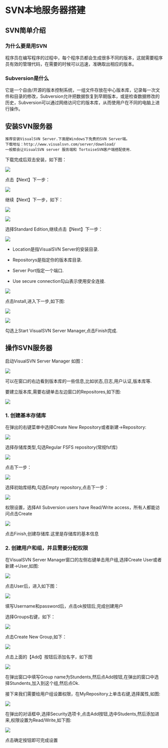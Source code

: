 # SVN本地服务器搭建

## SVN简单介绍

### 为什么要是用SVN

程序员在编写程序的过程中，每个程序员都会生成很多不同的版本，这就需要程序员有效的管理代码，在需要的时候可以迅速，准确取出相应的版本。

### Subversion是什么

它是一个自由/开源的版本控制系统，一组文件存放在中心版本库，记录每一次文件和目录的修改，Subversion允许把数据恢复到早期版本，或是检查数据修改的历史，Subversion可以通过网络访问它的版本库，从而使用户在不同的电脑上进行操作。

## 安装SVN服务器

```
推荐安装VisualSVN Server.下面是Windows下免费的SVN Server端。
下载地址：http://www.visualsvn.com/server/download/
一般都会让VisualSVN server 服务端和 TortoiseSVN客户端搭配使用.
```

下载完成后双击安装，如下图：

![](https://nts.newbieol.com/static/k25/03_%E5%BC%95%E6%93%8E%E9%AB%98%E7%BA%A7%E8%BF%9B%E9%98%B6/%E5%8D%8F%E5%90%8C%E5%BC%80%E5%8F%91%E4%B8%8E%E6%95%B0%E6%8D%AE%E5%BA%93%E5%9F%BA%E7%A1%80/SVN%E6%93%8D%E4%BD%9C/SVN%E6%9C%AC%E5%9C%B0%E6%9C%8D%E5%8A%A1%E5%99%A8%E6%90%AD%E5%BB%BA/images/image1.png)

点击【Next】下一步：

![](https://nts.newbieol.com/static/k25/03_%E5%BC%95%E6%93%8E%E9%AB%98%E7%BA%A7%E8%BF%9B%E9%98%B6/%E5%8D%8F%E5%90%8C%E5%BC%80%E5%8F%91%E4%B8%8E%E6%95%B0%E6%8D%AE%E5%BA%93%E5%9F%BA%E7%A1%80/SVN%E6%93%8D%E4%BD%9C/SVN%E6%9C%AC%E5%9C%B0%E6%9C%8D%E5%8A%A1%E5%99%A8%E6%90%AD%E5%BB%BA/images/image2.png)

继续【Next】下一步，如下：

![](https://nts.newbieol.com/static/k25/03_%E5%BC%95%E6%93%8E%E9%AB%98%E7%BA%A7%E8%BF%9B%E9%98%B6/%E5%8D%8F%E5%90%8C%E5%BC%80%E5%8F%91%E4%B8%8E%E6%95%B0%E6%8D%AE%E5%BA%93%E5%9F%BA%E7%A1%80/SVN%E6%93%8D%E4%BD%9C/SVN%E6%9C%AC%E5%9C%B0%E6%9C%8D%E5%8A%A1%E5%99%A8%E6%90%AD%E5%BB%BA/images/image3.png)

![](https://nts.newbieol.com/static/k25/03_%E5%BC%95%E6%93%8E%E9%AB%98%E7%BA%A7%E8%BF%9B%E9%98%B6/%E5%8D%8F%E5%90%8C%E5%BC%80%E5%8F%91%E4%B8%8E%E6%95%B0%E6%8D%AE%E5%BA%93%E5%9F%BA%E7%A1%80/SVN%E6%93%8D%E4%BD%9C/SVN%E6%9C%AC%E5%9C%B0%E6%9C%8D%E5%8A%A1%E5%99%A8%E6%90%AD%E5%BB%BA/images/image4.png)

选择Standard Edition,继续点击【Next】下一步：

![](https://nts.newbieol.com/static/k25/03_%E5%BC%95%E6%93%8E%E9%AB%98%E7%BA%A7%E8%BF%9B%E9%98%B6/%E5%8D%8F%E5%90%8C%E5%BC%80%E5%8F%91%E4%B8%8E%E6%95%B0%E6%8D%AE%E5%BA%93%E5%9F%BA%E7%A1%80/SVN%E6%93%8D%E4%BD%9C/SVN%E6%9C%AC%E5%9C%B0%E6%9C%8D%E5%8A%A1%E5%99%A8%E6%90%AD%E5%BB%BA/images/image5.png)

* Location是指VisualSVN Server的安装目录.

* Repositorys是指定你的版本库目录.

* Server Port指定一个端口.

* Use secure connection勾山表示使用安全连接.

![](https://nts.newbieol.com/static/k25/03_%E5%BC%95%E6%93%8E%E9%AB%98%E7%BA%A7%E8%BF%9B%E9%98%B6/%E5%8D%8F%E5%90%8C%E5%BC%80%E5%8F%91%E4%B8%8E%E6%95%B0%E6%8D%AE%E5%BA%93%E5%9F%BA%E7%A1%80/SVN%E6%93%8D%E4%BD%9C/SVN%E6%9C%AC%E5%9C%B0%E6%9C%8D%E5%8A%A1%E5%99%A8%E6%90%AD%E5%BB%BA/images/image6.png)

点击Install,进入下一步,如下图:

![](https://nts.newbieol.com/static/k25/03_%E5%BC%95%E6%93%8E%E9%AB%98%E7%BA%A7%E8%BF%9B%E9%98%B6/%E5%8D%8F%E5%90%8C%E5%BC%80%E5%8F%91%E4%B8%8E%E6%95%B0%E6%8D%AE%E5%BA%93%E5%9F%BA%E7%A1%80/SVN%E6%93%8D%E4%BD%9C/SVN%E6%9C%AC%E5%9C%B0%E6%9C%8D%E5%8A%A1%E5%99%A8%E6%90%AD%E5%BB%BA/images/image7.png)

![](https://nts.newbieol.com/static/k25/03_%E5%BC%95%E6%93%8E%E9%AB%98%E7%BA%A7%E8%BF%9B%E9%98%B6/%E5%8D%8F%E5%90%8C%E5%BC%80%E5%8F%91%E4%B8%8E%E6%95%B0%E6%8D%AE%E5%BA%93%E5%9F%BA%E7%A1%80/SVN%E6%93%8D%E4%BD%9C/SVN%E6%9C%AC%E5%9C%B0%E6%9C%8D%E5%8A%A1%E5%99%A8%E6%90%AD%E5%BB%BA/images/image8.png)

勾选上Start VisualSVN Server Manager,点击Finish完成.

## 操作SVN服务器

启动VisualSVN Server Manager 如图：

![](https://nts.newbieol.com/static/k25/03_%E5%BC%95%E6%93%8E%E9%AB%98%E7%BA%A7%E8%BF%9B%E9%98%B6/%E5%8D%8F%E5%90%8C%E5%BC%80%E5%8F%91%E4%B8%8E%E6%95%B0%E6%8D%AE%E5%BA%93%E5%9F%BA%E7%A1%80/SVN%E6%93%8D%E4%BD%9C/SVN%E6%9C%AC%E5%9C%B0%E6%9C%8D%E5%8A%A1%E5%99%A8%E6%90%AD%E5%BB%BA/images/image9.png)

可以在窗口的右边看到版本库的一些信息,比如状态,日志,用户认证,版本库等.

要建立版本库,需要右键单击左边窗口的Repositores,如下图:

![](https://nts.newbieol.com/static/k25/03_%E5%BC%95%E6%93%8E%E9%AB%98%E7%BA%A7%E8%BF%9B%E9%98%B6/%E5%8D%8F%E5%90%8C%E5%BC%80%E5%8F%91%E4%B8%8E%E6%95%B0%E6%8D%AE%E5%BA%93%E5%9F%BA%E7%A1%80/SVN%E6%93%8D%E4%BD%9C/SVN%E6%9C%AC%E5%9C%B0%E6%9C%8D%E5%8A%A1%E5%99%A8%E6%90%AD%E5%BB%BA/images/image10.png)

### 1. 创建基本存储库

在弹出的右键菜单中选择Create New Repository或者新建->Repository:

![](https://nts.newbieol.com/static/k25/03_%E5%BC%95%E6%93%8E%E9%AB%98%E7%BA%A7%E8%BF%9B%E9%98%B6/%E5%8D%8F%E5%90%8C%E5%BC%80%E5%8F%91%E4%B8%8E%E6%95%B0%E6%8D%AE%E5%BA%93%E5%9F%BA%E7%A1%80/SVN%E6%93%8D%E4%BD%9C/SVN%E6%9C%AC%E5%9C%B0%E6%9C%8D%E5%8A%A1%E5%99%A8%E6%90%AD%E5%BB%BA/images/image11.png)

选择存储库类型,勾选Regular FSFS repository(常规fsf库)

![](https://nts.newbieol.com/static/k25/03_%E5%BC%95%E6%93%8E%E9%AB%98%E7%BA%A7%E8%BF%9B%E9%98%B6/%E5%8D%8F%E5%90%8C%E5%BC%80%E5%8F%91%E4%B8%8E%E6%95%B0%E6%8D%AE%E5%BA%93%E5%9F%BA%E7%A1%80/SVN%E6%93%8D%E4%BD%9C/SVN%E6%9C%AC%E5%9C%B0%E6%9C%8D%E5%8A%A1%E5%99%A8%E6%90%AD%E5%BB%BA/images/image12.png)

点击下一步：

![](https://nts.newbieol.com/static/k25/03_%E5%BC%95%E6%93%8E%E9%AB%98%E7%BA%A7%E8%BF%9B%E9%98%B6/%E5%8D%8F%E5%90%8C%E5%BC%80%E5%8F%91%E4%B8%8E%E6%95%B0%E6%8D%AE%E5%BA%93%E5%9F%BA%E7%A1%80/SVN%E6%93%8D%E4%BD%9C/SVN%E6%9C%AC%E5%9C%B0%E6%9C%8D%E5%8A%A1%E5%99%A8%E6%90%AD%E5%BB%BA/images/image13.png)

选择初始库结构,勾选Empty repository,点击下一步：

![](https://nts.newbieol.com/static/k25/03_%E5%BC%95%E6%93%8E%E9%AB%98%E7%BA%A7%E8%BF%9B%E9%98%B6/%E5%8D%8F%E5%90%8C%E5%BC%80%E5%8F%91%E4%B8%8E%E6%95%B0%E6%8D%AE%E5%BA%93%E5%9F%BA%E7%A1%80/SVN%E6%93%8D%E4%BD%9C/SVN%E6%9C%AC%E5%9C%B0%E6%9C%8D%E5%8A%A1%E5%99%A8%E6%90%AD%E5%BB%BA/images/image14.png)

权限设置，选择All Subversion users have Read/Write access，所有人都能访问点击Create

![](https://nts.newbieol.com/static/k25/03_%E5%BC%95%E6%93%8E%E9%AB%98%E7%BA%A7%E8%BF%9B%E9%98%B6/%E5%8D%8F%E5%90%8C%E5%BC%80%E5%8F%91%E4%B8%8E%E6%95%B0%E6%8D%AE%E5%BA%93%E5%9F%BA%E7%A1%80/SVN%E6%93%8D%E4%BD%9C/SVN%E6%9C%AC%E5%9C%B0%E6%9C%8D%E5%8A%A1%E5%99%A8%E6%90%AD%E5%BB%BA/images/image15.png)

点击Finish,创建存储库.这里是存储库的基本信息

### 2. 创建用户和组，并且需要分配权限

在VisualSVN Server Manager窗口的左侧右键单击用户组,选择Create User或者新建->User,如图:

![](https://nts.newbieol.com/static/k25/03_%E5%BC%95%E6%93%8E%E9%AB%98%E7%BA%A7%E8%BF%9B%E9%98%B6/%E5%8D%8F%E5%90%8C%E5%BC%80%E5%8F%91%E4%B8%8E%E6%95%B0%E6%8D%AE%E5%BA%93%E5%9F%BA%E7%A1%80/SVN%E6%93%8D%E4%BD%9C/SVN%E6%9C%AC%E5%9C%B0%E6%9C%8D%E5%8A%A1%E5%99%A8%E6%90%AD%E5%BB%BA/images/image16.png)

点击User后，进入如下图：

![](https://nts.newbieol.com/static/k25/03_%E5%BC%95%E6%93%8E%E9%AB%98%E7%BA%A7%E8%BF%9B%E9%98%B6/%E5%8D%8F%E5%90%8C%E5%BC%80%E5%8F%91%E4%B8%8E%E6%95%B0%E6%8D%AE%E5%BA%93%E5%9F%BA%E7%A1%80/SVN%E6%93%8D%E4%BD%9C/SVN%E6%9C%AC%E5%9C%B0%E6%9C%8D%E5%8A%A1%E5%99%A8%E6%90%AD%E5%BB%BA/images/image17.png)

填写Username和password后，点击ok按钮后,完成创建用户

选择Groups右键，如下：

![](https://nts.newbieol.com/static/k25/03_%E5%BC%95%E6%93%8E%E9%AB%98%E7%BA%A7%E8%BF%9B%E9%98%B6/%E5%8D%8F%E5%90%8C%E5%BC%80%E5%8F%91%E4%B8%8E%E6%95%B0%E6%8D%AE%E5%BA%93%E5%9F%BA%E7%A1%80/SVN%E6%93%8D%E4%BD%9C/SVN%E6%9C%AC%E5%9C%B0%E6%9C%8D%E5%8A%A1%E5%99%A8%E6%90%AD%E5%BB%BA/images/image18.png)

点击Create New Group,如下：

![](https://nts.newbieol.com/static/k25/03_%E5%BC%95%E6%93%8E%E9%AB%98%E7%BA%A7%E8%BF%9B%E9%98%B6/%E5%8D%8F%E5%90%8C%E5%BC%80%E5%8F%91%E4%B8%8E%E6%95%B0%E6%8D%AE%E5%BA%93%E5%9F%BA%E7%A1%80/SVN%E6%93%8D%E4%BD%9C/SVN%E6%9C%AC%E5%9C%B0%E6%9C%8D%E5%8A%A1%E5%99%A8%E6%90%AD%E5%BB%BA/images/image19.png)

点击上面的【Add】按钮后添加名字，如下图

![](https://nts.newbieol.com/static/k25/03_%E5%BC%95%E6%93%8E%E9%AB%98%E7%BA%A7%E8%BF%9B%E9%98%B6/%E5%8D%8F%E5%90%8C%E5%BC%80%E5%8F%91%E4%B8%8E%E6%95%B0%E6%8D%AE%E5%BA%93%E5%9F%BA%E7%A1%80/SVN%E6%93%8D%E4%BD%9C/SVN%E6%9C%AC%E5%9C%B0%E6%9C%8D%E5%8A%A1%E5%99%A8%E6%90%AD%E5%BB%BA/images/image20.png)

在弹出窗口中填写Group name为Stundents,然后点Add按钮,在弹出的窗口中选择Stundents,加入到这个组,然后点Ok.

接下来我们需要给用户组设置权限，在MyRepository上单击右键,选择属性,如图:

![](https://nts.newbieol.com/static/k25/03_%E5%BC%95%E6%93%8E%E9%AB%98%E7%BA%A7%E8%BF%9B%E9%98%B6/%E5%8D%8F%E5%90%8C%E5%BC%80%E5%8F%91%E4%B8%8E%E6%95%B0%E6%8D%AE%E5%BA%93%E5%9F%BA%E7%A1%80/SVN%E6%93%8D%E4%BD%9C/SVN%E6%9C%AC%E5%9C%B0%E6%9C%8D%E5%8A%A1%E5%99%A8%E6%90%AD%E5%BB%BA/images/image21.png)

在弹出的对话框中,选择Security选项卡,点击Add按钮,选中Students,然后添加进来,权限设置为Read/Write,如下图:

![](https://nts.newbieol.com/static/k25/03_%E5%BC%95%E6%93%8E%E9%AB%98%E7%BA%A7%E8%BF%9B%E9%98%B6/%E5%8D%8F%E5%90%8C%E5%BC%80%E5%8F%91%E4%B8%8E%E6%95%B0%E6%8D%AE%E5%BA%93%E5%9F%BA%E7%A1%80/SVN%E6%93%8D%E4%BD%9C/SVN%E6%9C%AC%E5%9C%B0%E6%9C%8D%E5%8A%A1%E5%99%A8%E6%90%AD%E5%BB%BA/images/image22.png)

点击确定按钮即可完成设置




